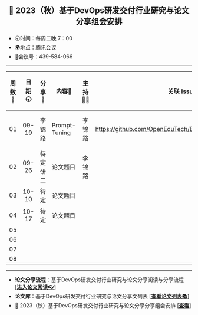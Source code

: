 ## <p align="center">🍁 2023（秋）基于DevOps研发交付行业研究与论文分享组会安排</p>

- 🕣时间：每周二晚 7：00
- 🌍地点：腾讯会议
- 📠会议号：439-584-066


****


| 周数📆 | 日期🕣 | 分享🙋  | 内容📒                                                        | 主持💂‍♂️ |                          关联 Issue                          |视频链接|
| :---: | :---: | :----: | ------------------------------------------------------------ | :----: | :----------------------------------------------------------: |:----------------------------------------------------------: |
|  01   | 09-19 |  李锦路  |          Prompt-Tuning       |  李锦路  |  https://github.com/OpenEduTech/EduTechResearch/issues/43  |视频链接|
|  02   | 09-26 |  待定研二  |  论文题目  | 李锦路 | |
| 03 | 10-10 | 待定 | 论文题目 | |  |
| 04 | 10-17 | 待定 | 论文题目 | |  |
| 05 | | | | |  |
| 06 | | | | |  |
| 07 | | | | |  |
| 08 | | | | |  |

****

* **论文分享流程**：基于DevOps研发交付行业研究与论文分享阅读与分享流程 [[**进入论文阅读👓**]()]
* **论文库**：基于DevOps研发交付行业研究与论文分享文列表 [[**查看论文列表📚**](https://github.com/OpenEduTech/EduTechResearch/blob/main/PaperList.md)]
* 🍁 2023（秋）基于DevOps研发交付行业研究与论文分享分享组会安排 [[**查看**](https://github.com/OpenEduTech/EduTechResearch/issues/6)]
